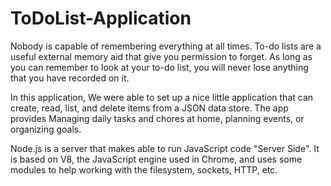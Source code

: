 # ToDoList-Application
Nobody is capable of remembering everything at all times. To-do lists are a useful external memory aid that give you permission to forget. As long as you can remember to look at your to-do list, you will never lose anything that you have recorded on it.

In this application, We were able to set up a nice little application that can create, read, list, and delete items from a JSON data store. The app provides Managing daily tasks and chores at home, planning events, or organizing goals.

Node.js is a server that makes able to run JavaScript code "Server Side". It is based on V8, the JavaScript engine used in Chrome, and uses some modules to help working with the filesystem, sockets, HTTP, etc.

